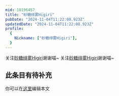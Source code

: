 ```yaml
---
mid: 10196457
title: "砂糖绯雾Higiri"
pubDate: "2024-11-04T11:22:08.923Z"
updatedDate: "2024-11-04T11:22:08.923Z"
profile:
  {
    Nickname: ["砂糖绯雾Higiri"],
  }
---
```


关注[砂糖绯雾Higiri](https://space.bilibili.com/10196457)谢谢喵~ 关注[砂糖绯雾Higiri](https://space.bilibili.com/10196457)谢谢喵~

## 此条目有待补充
你可以在[这里](https://github.com/Yuhanawa/VTuber.ICU-Content/edit/master/v/砂糖绯雾Higiri/index.md)编辑本文
